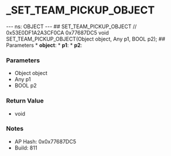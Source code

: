 # _SET_TEAM_PICKUP_OBJECT

--- ns: OBJECT --- ## SET_TEAM_PICKUP_OBJECT  // 0x53E0DF1A2A3CF0CA 0x77687DC5 void SET_TEAM_PICKUP_OBJECT(Object object, Any p1, BOOL p2);   ## Parameters * **object**: * **p1**: * **p2**:

### Parameters
* Object object
* Any p1
* BOOL p2

### Return Value
* void

### Notes
* AP Hash: 0x0x77687DC5
* Build: 811

